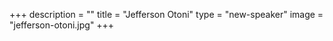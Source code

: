+++
description = ""
title = "Jefferson Otoni"
type = "new-speaker"
image = "jefferson-otoni.jpg"
+++